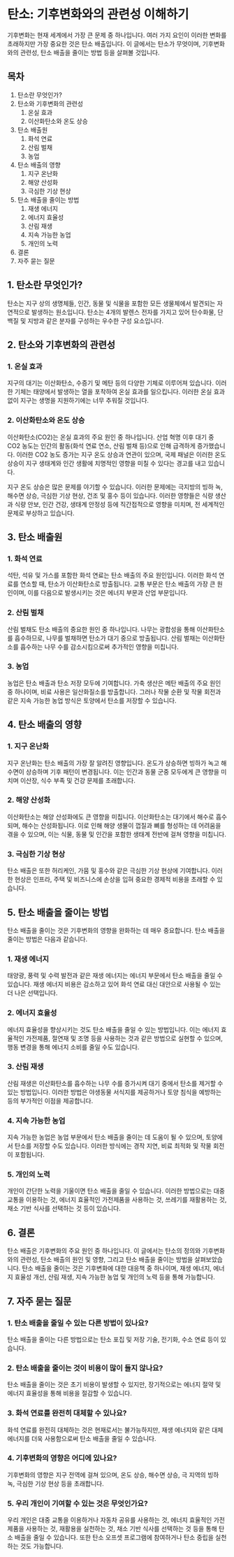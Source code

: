 # **탄소: 기후변화와의 관련성 이해하기**

기후변화는 현재 세계에서 가장 큰 문제 중 하나입니다. 여러 가지 요인이 이러한 변화를 초래하지만 가장 중요한 것은 탄소 배출입니다. 이 글에서는 탄소가 무엇이며, 기후변화와의 관련성, 탄소 배출을 줄이는 방법 등을 살펴볼 것입니다.

## **목차**

1.  탄소란 무엇인가?
2.  탄소와 기후변화의 관련성
    1.  온실 효과
    2.  이산화탄소와 온도 상승
3.  탄소 배출원
    1.  화석 연료
    2.  산림 벌채
    3.  농업
4.  탄소 배출의 영향
    1.  지구 온난화
    2.  해양 산성화
    3.  극심한 기상 현상
5.  탄소 배출을 줄이는 방법
    1.  재생 에너지
    2.  에너지 효율성
    3.  산림 재생
    4.  지속 가능한 농업
    5.  개인의 노력
6.  결론
7.  자주 묻는 질문

## **1. 탄소란 무엇인가?**

탄소는 지구 상의 생명체들, 인간, 동물 및 식물을 포함한 모든 생물체에서 발견되는 자연적으로 발생하는 원소입니다. 탄소는 4개의 발렌스 전자를 가지고 있어 탄수화물, 단백질 및 지방과 같은 분자를 구성하는 우수한 구성 요소입니다.

## **2. 탄소와 기후변화의 관련성**

### **1. 온실 효과**

지구의 대기는 이산화탄소, 수증기 및 메탄 등의 다양한 기체로 이루어져 있습니다. 이러한 기체는 태양에서 발생하는 열을 포착하여 온실 효과를 일으킵니다. 이러한 온실 효과 없이 지구는 생명을 지원하기에는 너무 추워질 것입니다.

### **2. 이산화탄소와 온도 상승**

이산화탄소(CO2)는 온실 효과의 주요 원인 중 하나입니다. 산업 혁명 이후 대기 중 CO2 농도는 인간의 활동(화석 연료 연소, 산림 벌채 등)으로 인해 급격하게 증가했습니다. 이러한 CO2 농도 증가는 지구 온도 상승과 연관이 있으며, 국제 패널은 이러한 온도 상승이 지구 생태계와 인간 생활에 치명적인 영향을 미칠 수 있다는 경고를 내고 있습니다.

지구 온도 상승은 많은 문제를 야기할 수 있습니다. 이러한 문제에는 극지방의 빙하 녹, 해수면 상승, 극심한 기상 현상, 건조 및 홍수 등이 있습니다. 이러한 영향들은 식량 생산과 식량 안보, 인간 건강, 생태계 안정성 등에 직간접적으로 영향을 미치며, 전 세계적인 문제로 부상하고 있습니다.

## **3. 탄소 배출원**

### **1. 화석 연료**

석탄, 석유 및 가스를 포함한 화석 연료는 탄소 배출의 주요 원인입니다. 이러한 화석 연료를 연소할 때, 탄소가 이산화탄소로 방출됩니다. 교통 부문은 탄소 배출의 가장 큰 원인이며, 이를 다음으로 발생시키는 것은 에너지 부문과 산업 부문입니다.

### **2. 산림 벌채**

산림 벌채도 탄소 배출의 중요한 원인 중 하나입니다. 나무는 광합성을 통해 이산화탄소를 흡수하므로, 나무를 벌채하면 탄소가 대기 중으로 방출됩니다. 산림 벌채는 이산화탄소를 흡수하는 나무 수를 감소시킴으로써 추가적인 영향을 미칩니다.

### **3. 농업**

농업은 탄소 배출과 탄소 저장 모두에 기여합니다. 가축 생산은 메탄 배출의 주요 원인 중 하나이며, 비료 사용은 일산화질소를 방출합니다. 그러나 작물 순환 및 작물 회전과 같은 지속 가능한 농업 방식은 토양에서 탄소를 저장할 수 있습니다.

## **4. 탄소 배출의 영향**

### **1. 지구 온난화**

지구 온난화는 탄소 배출의 가장 잘 알려진 영향입니다. 온도가 상승하면 빙하가 녹고 해수면이 상승하며 기후 패턴이 변경됩니다. 이는 인간과 동물 군중 모두에게 큰 영향을 미치며 이산장, 식수 부족 및 건강 문제를 초래합니다.

### **2. 해양 산성화**

이산화탄소는 해양 산성화에도 큰 영향을 미칩니다. 이산화탄소는 대기에서 해수로 흡수되며, 해수는 산성화됩니다. 이로 인해 해양 생물이 껍질과 뼈를 형성하는 데 어려움을 겪을 수 있으며, 이는 식물, 동물 및 인간을 포함한 생태계 전반에 걸쳐 영향을 미칩니다.

### **3. 극심한 기상 현상**

탄소 배출은 또한 허리케인, 가뭄 및 홍수와 같은 극심한 기상 현상에 기여합니다. 이러한 현상은 인프라, 주택 및 비즈니스에 손상을 입혀 중요한 경제적 비용을 초래할 수 있습니다.

## **5. 탄소 배출을 줄이는 방법**

탄소 배출을 줄이는 것은 기후변화의 영향을 완화하는 데 매우 중요합니다. 탄소 배출을 줄이는 방법은 다음과 같습니다.

### **1. 재생 에너지**

태양광, 풍력 및 수력 발전과 같은 재생 에너지는 에너지 부문에서 탄소 배출을 줄일 수 있습니다. 재생 에너지 비용은 감소하고 있어 화석 연료 대신 대안으로 사용될 수 있는 더 나은 선택입니다.

### **2. 에너지 효율성**

에너지 효율성을 향상시키는 것도 탄소 배출을 줄일 수 있는 방법입니다. 이는 에너지 효율적인 가전제품, 절연재 및 조명 등을 사용하는 것과 같은 방법으로 실현할 수 있으며, 행동 변경을 통해 에너지 소비를 줄일 수도 있습니다.

### **3. 산림 재생**

산림 재생은 이산화탄소를 흡수하는 나무 수를 증가시켜 대기 중에서 탄소를 제거할 수 있는 방법입니다. 이러한 방법은 야생동물 서식지를 제공하거나 토양 침식을 예방하는 등의 부가적인 이점을 제공합니다.

### **4. 지속 가능한 농업**

지속 가능한 농업은 농업 부문에서 탄소 배출을 줄이는 데 도움이 될 수 있으며, 토양에서 탄소를 저장할 수도 있습니다. 이러한 방식에는 경작 지연, 비료 최적화 및 작물 회전이 포함됩니다.

### **5. 개인의 노력**

개인이 간단한 노력을 기울이면 탄소 배출을 줄일 수 있습니다. 이러한 방법으로는 대중 교통을 이용하는 것, 에너지 효율적인 가전제품을 사용하는 것, 쓰레기를 재활용하는 것, 채소 기반 식사를 선택하는 것 등이 있습니다.

## **6. 결론**

탄소 배출은 기후변화의 주요 원인 중 하나입니다. 이 글에서는 탄소의 정의와 기후변화와의 관련성, 탄소 배출의 원인 및 영향, 그리고 탄소 배출을 줄이는 방법을 살펴보았습니다. 탄소 배출을 줄이는 것은 기후변화에 대한 대응책 중 하나이며, 재생 에너지, 에너지 효율성 개선, 산림 재생, 지속 가능한 농업 및 개인의 노력 등을 통해 가능합니다.

## **7. 자주 묻는 질문**

### **1. 탄소 배출을 줄일 수 있는 다른 방법이 있나요?**

탄소 배출을 줄이는 다른 방법으로는 탄소 포집 및 저장 기술, 전기화, 수소 연료 등이 있습니다.

### **2. 탄소 배출을 줄이는 것이 비용이 많이 들지 않나요?**

탄소 배출을 줄이는 것은 초기 비용이 발생할 수 있지만, 장기적으로는 에너지 절약 및 에너지 효율성을 통해 비용을 절감할 수 있습니다.

### **3. 화석 연료를 완전히 대체할 수 있나요?**

화석 연료를 완전히 대체하는 것은 현재로서는 불가능하지만, 재생 에너지와 같은 대체 에너지를 더욱 사용함으로써 탄소 배출을 줄일 수 있습니다.

### **4. 기후변화의 영향은 어디에 있나요?**

기후변화의 영향은 지구 전역에 걸쳐 있으며, 온도 상승, 해수면 상승, 극 지역의 빙하 녹, 극심한 기상 현상 등을 초래합니다.

### **5. 우리 개인이 기여할 수 있는 것은 무엇인가요?**

우리 개인은 대중 교통을 이용하거나 자동차 공유를 사용하는 것, 에너지 효율적인 가전제품을 사용하는 것, 재활용을 실천하는 것, 채소 기반 식사를 선택하는 것 등을 통해 탄소 배출을 줄일 수 있습니다. 또한 탄소 오프셋 프로그램에 참여하거나 탄소 중립을 실천하는 것도 가능합니다.
